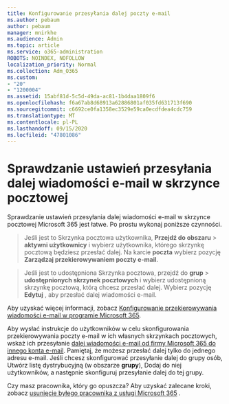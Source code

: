 ```yaml
---
title: Konfigurowanie przesyłania dalej poczty e-mail
ms.author: pebaum
author: pebaum
manager: mnirkhe
ms.audience: Admin
ms.topic: article
ms.service: o365-administration
ROBOTS: NOINDEX, NOFOLLOW
localization_priority: Normal
ms.collection: Adm_O365
ms.custom:
- "20"
- "1200004"
ms.assetid: 15abf81d-5c5d-49da-ac81-1b4daa1809f6
ms.openlocfilehash: f6a67ab8d68913a62886801af035fd631713f690
ms.sourcegitcommit: c6692ce0fa1358ec3529e59ca0ecdfdea4cdc759
ms.translationtype: MT
ms.contentlocale: pl-PL
ms.lasthandoff: 09/15/2020
ms.locfileid: "47801086"
---
```

# <a name="check-the-email-forwarding-settings-for-a-mailbox"></a>Sprawdzanie ustawień przesyłania dalej wiadomości e-mail w skrzynce pocztowej

Sprawdzanie ustawień przesyłania dalej wiadomości e-mail w skrzynce pocztowej Microsoft 365 jest łatwe. Po prostu wykonaj poniższe czynności.
  
> Jeśli jest to Skrzynka pocztowa użytkownika, **Przejdź do obszaru** \> **aktywni użytkownicy** i wybierz użytkownika, którego skrzynkę pocztową będziesz przesłać dalej. Na karcie **poczta** wybierz pozycję **Zarządzaj przekierowywaniem poczty e-mail**.

> Jeśli jest to udostępniona Skrzynka pocztowa, przejdź do **grup** \> **udostępnionych skrzynek pocztowych** i wybierz udostępnioną skrzynkę pocztową, którą chcesz przesłać dalej. Wybierz pozycję **Edytuj** , aby przesłać dalej wiadomości e-mail.

Aby uzyskać więcej informacji, zobacz [Konfigurowanie przekierowywania wiadomości e-mail w programie Microsoft 365](https://docs.microsoft.com/microsoft-365/admin/email/configure-email-forwarding).
  
Aby wysłać instrukcje do użytkowników w celu skonfigurowania przekierowywania poczty e-mail w ich własnych skrzynkach pocztowych, wskaż ich przesyłanie [dalej wiadomości e-mail od firmy Microsoft 365 do innego konta e-mail](https://support.office.com/article/Forward-email-from-Office-365-to-another-email-account-1ed4ee1e-74f8-4f53-a174-86b748ff6a0e). Pamiętaj, że możesz przesłać dalej tylko do jednego adresu e-mail. Jeśli chcesz skonfigurować przesyłanie dalej do grupy osób, Utwórz listę dystrybucyjną (w obszarze **grupy**), Dodaj do niej użytkowników, a następnie skonfiguruj przesyłanie dalej do tej grupy.
  
Czy masz pracownika, który go opuszcza? Aby uzyskać zalecane kroki, zobacz [usunięcie byłego pracownika z usługi Microsoft 365](https://docs.microsoft.com/microsoft-365/admin/add-users/remove-former-employee) .